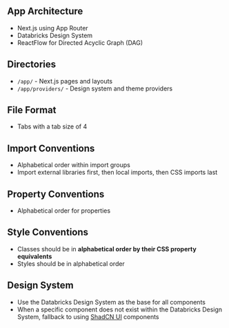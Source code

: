 ## App Architecture
- Next.js using App Router
- Databricks Design System
- ReactFlow for Directed Acyclic Graph (DAG)

## Directories
- `/app/` - Next.js pages and layouts
- `/app/providers/` - Design system and theme providers

## File Format
- Tabs with a tab size of 4

## Import Conventions
- Alphabetical order within import groups
- Import external libraries first, then local imports, then CSS imports last

## Property Conventions
- Alphabetical order for properties

## Style Conventions
- Classes should be in **alphabetical order by their CSS property equivalents**
- Styles should be in alphabetical order

## Design System
- Use the Databricks Design System as the base for all components
- When a specific component does not exist within the Databricks Design System, fallback to using [ShadCN UI](https://ui.shadcn.com/) components
